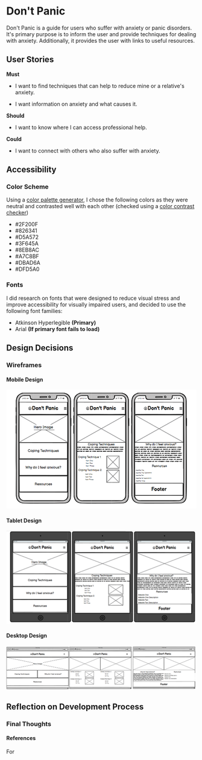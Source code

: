 # Don't Panic

Don't Panic is a guide for users who suffer with anxiety or panic disorders. It's primary purpose is to inform the user and provide techniques for dealing with anxiety. Additionally, it provides the user with links to useful resources.

## User Stories

**Must**
- I want to find techniques that can help to reduce mine or a relative's anxiety.

- I want information on anxiety and what causes it.

**Should**
- I want to know where I can access professional help.

**Could**
- I want to connect with others who also suffer with anxiety.

## Accessibility

### Color Scheme

Using a [color palette generator](https://coolors.co/2f200f-826341-d5a572-3f645a-8eb8ac-a7c8bf-dbad6a-dfd5a0), I chose the following colors as they were neutral and contrasted well with each other (checked using a [color contrast checker](https://webaim.org/resources/contrastchecker/))
- #2F200F
- #826341
- #D5A572
- #3F645A
- #8EB8AC
- #A7C8BF
- #DBAD6A
- #DFD5A0

### Fonts

I did research on fonts that were designed to reduce visual stress and improve accessibility for visually impaired users, and decided to use the following font families:
- Atkinson Hyperlegible **(Primary)**
- Arial **(If primary font fails to load)**

## Design Decisions

### Wireframes

#### Mobile Design

![Mobile Design](assets/images/mobwireframe.png)

#### Tablet Design

![Tablet Design](assets/images/tabwireframe.png)

#### Desktop Design

![Desktop Design](assets/images/desktopwireframe.png)

## Reflection on Development Process

### Final Thoughts

#### 

#### References

For